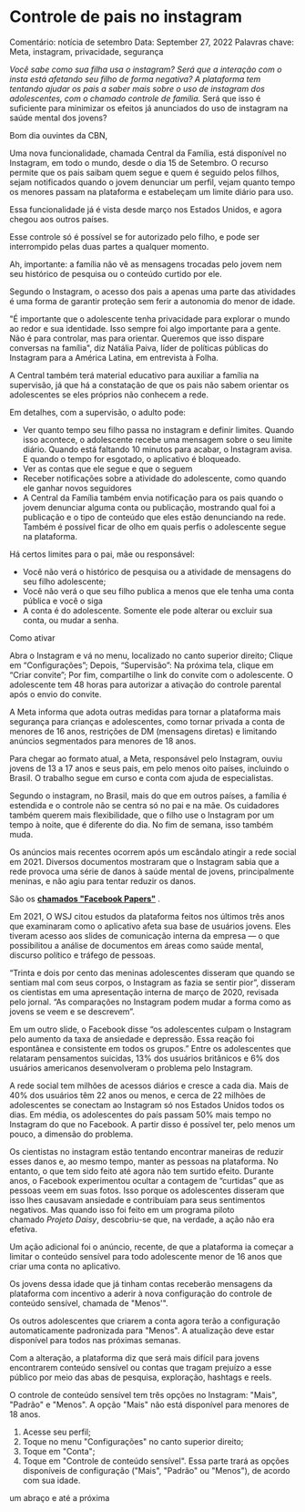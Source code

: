 # Controle de pais no instagram

Comentário: notícia de setembro
Data: September 27, 2022
Palavras chave: Meta, instagram, privacidade, segurança

*Você sabe como sua filha usa o instagram? Será que a interação com o insta está afetando seu filho de forma negativa? A plataforma tem tentando ajudar os pais a saber mais sobre o uso de instagram dos adolescentes, com o chamado controle de família.* Será que isso é suficiente para minimizar os efeitos já anunciados do uso de instagram na saúde mental dos jovens?

Bom dia ouvintes da CBN,

Uma nova funcionalidade, chamada Central da Família, está disponível no Instagram, em todo o mundo, desde o dia 15 de Setembro. O recurso permite que os pais saibam quem segue e quem é seguido pelos filhos, sejam notificados quando o jovem denunciar um perfil, vejam quanto tempo os menores passam na plataforma e estabeleçam um limite diário para uso.

Essa funcionalidade já é vista desde março nos Estados Unidos, e agora chegou aos outros países.

Esse controle só é possível se for autorizado pelo filho, e pode ser interrompido pelas duas partes a qualquer momento.

Ah, importante: a família não vê as mensagens trocadas pelo jovem nem seu histórico de pesquisa ou o conteúdo curtido por ele. 

Segundo o Instagram, o acesso dos pais a apenas uma parte das atividades é uma forma de garantir proteção sem ferir a autonomia do menor de idade.

"É importante que o adolescente tenha privacidade para explorar o mundo ao redor e sua identidade. Isso sempre foi algo importante para a gente. Não é para controlar, mas para orientar. Queremos que isso dispare conversas na família", diz Natália Paiva, líder de políticas públicas do Instagram para a América Latina, em entrevista à Folha.

A Central também terá material educativo para auxiliar a família na supervisão, já que há a constatação de que os pais não sabem orientar os adolescentes se eles próprios não conhecem a rede.

Em detalhes, com a supervisão, o adulto pode:

- Ver quanto tempo seu filho passa no instagram e definir limites. Quando isso acontece, o adolescente recebe uma mensagem sobre o seu limite diário. Quando está faltando 10 minutos para acabar, o Instagram avisa. E quando o tempo for esgotado, o aplicativo é bloqueado.
- Ver as contas que ele segue e que o seguem
- Receber notificações sobre a atividade do adolescente, como quando ele ganhar novos seguidores
- A Central da Família também envia notificação para os pais quando o jovem denunciar alguma conta ou publicação, mostrando qual foi a publicação e o tipo de conteúdo que eles estão denunciando na rede. Também é possível ficar de olho em quais perfis o adolescente segue na plataforma.

Há certos limites para o pai, mãe ou responsável:

- Você não verá o histórico de pesquisa ou a atividade de mensagens do seu filho adolescente;
- Você não verá o que seu filho publica a menos que ele tenha uma conta pública e você o siga
- A conta é do adolescente. Somente ele pode alterar ou excluir sua conta, ou mudar a senha.

Como ativar

Abra o Instagram e vá no menu, localizado no canto superior direito;
Clique em “Configurações”;
Depois, “Supervisão”:
Na próxima tela, clique em “Criar convite”;
Por fim, compartilhe o link do convite com o adolescente.
O adolescente tem 48 horas para autorizar a ativação do controle parental após o envio do convite.

A Meta informa que adota outras medidas para tornar a plataforma mais segurança para crianças e adolescentes, como tornar privada a conta de menores de 16 anos, restrições de DM (mensagens diretas) e limitando anúncios segmentados para menores de 18 anos.

Para chegar ao formato atual, a Meta, responsável pelo Instagram, ouviu jovens de 13 a 17 anos e seus pais, em pelo menos oito países, incluindo o Brasil. O trabalho segue em curso e conta com ajuda de especialistas. 

Segundo o instagram, no Brasil, mais do que em outros países, a família é estendida e o controle não se centra só no pai e na mãe. Os cuidadores também querem mais flexibilidade, que o filho use o Instagram por um tempo à noite, que é diferente do dia. No fim de semana, isso também muda.

Os anúncios mais recentes ocorrem após um escândalo atingir a rede social em 2021. Diversos documentos mostraram que o Instagram sabia que a rede provoca uma série de danos à saúde mental de jovens, principalmente meninas, e não agiu para tentar reduzir os danos.

São os  **[chamados "Facebook Papers"](https://g1.globo.com/tecnologia/noticia/2021/11/02/facebook-papers-meta-nome-acusacoes-vazamento.ghtml)** .

Em 2021, O WSJ citou estudos da plataforma feitos nos últimos três anos que examinaram como o aplicativo afeta sua base de usuários jovens. Eles tiveram acesso aos slides de comunicação interna da empresa — o que possibilitou a análise de documentos em áreas como saúde mental, discurso político e tráfego de pessoas.

“Trinta e dois por cento das meninas adolescentes disseram que quando se sentiam mal com seus corpos, o Instagram as fazia se sentir pior”, disseram os cientistas em uma apresentação interna de março de 2020, revisada pelo jornal. “As comparações no Instagram podem mudar a forma como as jovens se veem e se descrevem”.

Em um outro slide, o Facebook disse “os adolescentes culpam o Instagram pelo aumento da taxa de ansiedade e depressão. Essa reação foi espontânea e consistente em todos os grupos.” Entre os adolescentes que relataram pensamentos suicidas, 13% dos usuários britânicos e 6% dos usuários americanos desenvolveram o problema pelo Instagram.

A rede social tem milhões de acessos diários e cresce a cada dia. Mais de 40% dos usuários têm 22 anos ou menos, e cerca de 22 milhões de adolescentes se conectam ao Instagram só nos Estados Unidos todos os dias. Em média, os adolescentes do país passam 50% mais tempo no Instagram do que no Facebook. A partir disso é possível ter, pelo menos um pouco, a dimensão do problema.

Os cientistas no instagram estão tentando encontrar maneiras de reduzir esses danos e, ao mesmo tempo, manter as pessoas na plataforma. No entanto, o que tem sido feito até agora não tem surtido efeito. Durante anos, o Facebook experimentou ocultar a contagem de “curtidas” que as pessoas veem em suas fotos. Isso porque os adolescentes disseram que isso lhes causavam ansiedade e contribuíam para seus sentimentos negativos. Mas quando isso foi feito em um programa piloto chamado *Projeto Daisy*, descobriu-se que, na verdade, a ação não era efetiva.

Um ação adicional foi o anúncio, recente, de que a plataforma ia começar a limitar o conteúdo sensível para todo adolescente menor de 16 anos que criar uma conta no aplicativo.

Os jovens dessa idade que já tinham contas receberão mensagens da plataforma com incentivo a aderir à nova configuração do controle de conteúdo sensível, chamada de "Menos'".

Os outros adolescentes que criarem a conta agora terão a configuração automaticamente padronizada para "Menos". A atualização deve estar disponível para todos nas próximas semanas.

Com a alteração, a plataforma diz que será mais difícil para jovens encontrarem conteúdo sensível ou contas que tragam prejuízo a esse público por meio das abas de pesquisa, exploração, hashtags e reels.

O controle de conteúdo sensível tem três opções no Instagram: "Mais", "Padrão" e "Menos". A opção "Mais" não está disponível para menores de 18 anos.

1. Acesse seu perfil;
2. Toque no menu "Configurações" no canto superior direito;
3. Toque em "Conta";
4. Toque em "Controle de conteúdo sensível". Essa parte trará as opções disponíveis de configuração ("Mais", "Padrão" ou "Menos"), de acordo com sua idade.

um abraço e até a próxima